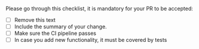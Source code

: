 Please go through this checklist, it is mandatory for your PR to be accepted:

- [ ] Remove this text
- [ ] Include the summary of your change.
- [ ] Make sure the CI pipeline passes
- [ ] In case you add new functionality, it must be covered by tests
